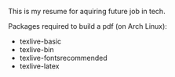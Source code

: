 This is my resume for aquiring future job in tech.

Packages required to build a pdf (on Arch Linux):
- texlive-basic
- texlive-bin
- texlive-fontsrecommended
- texlive-latex